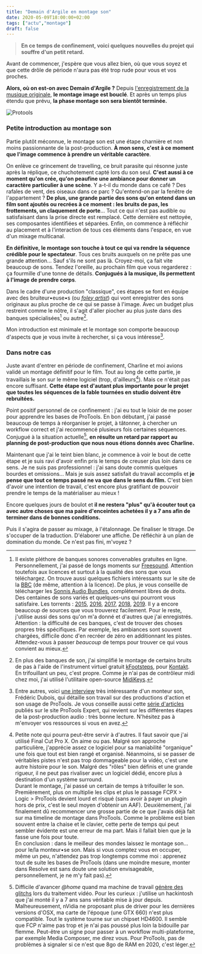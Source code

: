 ```yaml
---
title: "Demain d'Argile en montage son"
date: 2020-05-09T18:00:00+02:00
tags: ["actu","montage"]
draft: false
---
```


> **En ce temps de confinement, voici quelques nouvelles du projet qui souffre d'un petit retard.**

Avant de commencer, j'espère que vous allez bien, où que vous soyez et que cette drôle de période n'aura pas été trop rude pour vous et vos proches.

**Alors, où on est-on avec Demain d'Argile ?** Depuis [l'enregistrement de la musique originale](https://demaindargile.com/blog/enregistrement-de-la-bande-originale-avec-la-ruche/), **le montage image est bouclé**. Et après un temps plus étendu que prévu, **la phase montage son sera bientôt terminée.**

![Protools](/blog/le-montage-son/le-montage-son-01.png)

### Petite introduction au montage son

Partie plutôt méconnue, le montage son est une étape charnière et non moins passionnante de la post-production. **À mon sens, c'est à ce moment que l'image commence à prendre un véritable caractère**.

On enlève ce grincement de travelling, ce bruit parasite qui résonne juste après la réplique, ce chuchotement capté lors du son seul. **C'est aussi à ce moment qu'on crée, qu'on peaufine une ambiance pour donner un caractère particulier à une scène**. Y a-t-il du monde dans ce café ? Des rafales de vent, des oiseaux dans ce parc ? Qu'entend-on par la fenêtre de l'appartement ? **De plus, une grande partie des sons qu'on entend dans un film sont ajoutés ou recrées à ce moment : les bruits de pas, les frottements, un claquement de porte**... Tout ce qui n'est pas audible ou satisfaisant dans la prise directe est remplacé. Cette dernière est nettoyée, ses composantes identifiées et séparées. Enfin, on commence à réfléchir au placement et à l'interaction de tous ces éléments dans l'espace, en vue d'un mixage multicanal.

**En définitive, le montage son touche à tout ce qui va rendre la séquence crédible pour le spectateur**. Tous ces bruits auxquels on ne prête pas une grande attention... Sauf s'ils ne sont pas là. Croyez-moi, ça fait vite beaucoup de sons. Tendez l'oreille, au prochain film que vous regarderez : ça fourmille d'une tonne de détails. **Conjugués à la musique, ils permettent à l'image de prendre corps**.

Dans le cadre d'une production "classique", ces étapes se font en équipe avec des bruiteur•euse•s (ou *[foley artist](https://en.wikipedia.org/wiki/Foley_(filmmaking))*) qui vont enregistrer des sons originaux au plus proche de ce qui se passe à l'image. Avec un budget plus restreint comme le nôtre, il s'agit d'aller piocher au plus juste dans des banques spécialisées[^1] ou autre[^2].

Mon introduction est minimale et le montage son comporte beaucoup d'aspects que je vous invite à rechercher, si ça vous intéresse[^3].

### Dans notre cas

Juste avant d'entrer en période de confinement, Charline et moi avions validé un montage définitif pour le film. Tout au long de cette partie, je travaillais le son sur le même logiciel (trop, d'ailleurs[^4]). Mais ce n'était pas encore suffisant. **Cette étape est d'autant plus importante pour le projet que toutes les séquences de la fable tournées en studio doivent être rebruitées.**

Point positif personnel de ce confinement : j'ai eu tout le loisir de me poser pour apprendre les bases de ProTools. En bon débutant, j'ai passé beaucoup de temps à réorganiser le projet, à tâtonner, à chercher un workflow correct et j'ai recommencé plusieurs fois certaines séquences. Conjugué à la situation actuelle[^5], **en résulte un retard par rapport au planning de post-production que nous nous étions donnés avec Charline.**

Maintenant que j'ai le teint bien blanc, je commence à voir le bout de cette étape et je suis ravi d'avoir enfin pris le temps de creuser plus loin dans ce sens. Je ne suis pas professionnel : j'ai sans doute commis quelques bourdes et omissions... Mais je suis assez satisfait du travail accomplis et **je pense que tout ce temps passé ne va que dans le sens du film.** C'est bien d'avoir une intention de travail, c'est encore plus gratifiant de pouvoir prendre le temps de la matérialiser au mieux !

Encore quelques jours de boulot et **il ne restera "plus" qu'à écouter tout ça avec autre choses que ma paire d'enceintes achetées il y a 7 ans afin de terminer dans de bonnes conditions.**

Puis il s'agira de passer au mixage, à l'étalonnage. De finaliser le titrage. De s'occuper de la traduction. D'élaborer une affiche. De réfléchir à un plan de domination du monde. Ce n'est pas fini, m'voyez ?

[^1]: Il existe pléthore de banques sonores convenables gratuites en ligne. Personnellement, j'ai passé de longs moments sur [Freesound](https://freesound.org). Attention toutefois aux licences et surtout à la qualité des sons que vous téléchargez. On trouve aussi quelques fichiers intéressants sur le site de la [BBC](http://bbcsfx.acropolis.org.uk) (de même, attention à la licence). De plus, je vous conseille de télécharger les  [Sonnis Audio Bundles](https://sonniss.com/gameaudiogdc19/), complètement libres de droits. Des centaines de sons variés et quelques-uns qui pourront vous satisfaire. Les torrents : [2015](https://sonniss.com/GameAudioGDCPart1.torrent), [2016](https://sonniss.com/GameAudioGDCPart2.torrent), [2017](https://sonniss.com/GameAudioGDCPart3.torrent), [2018](https://sonniss.com/GameAudioGDCPart4.torrent), [2019](https://sonniss.com/GameAudioGDCPart5.torrent). Il y a encore beaucoup de sources que vous trouverez facilement. Pour le reste, j'utilise aussi des sons qu'on m'a donné et d'autres que j'ai enregistrés. Attention : la  difficulté de ces banques, c'est de trouver des choses propres très spécifiques. Par exemple, les ambiances sont souvent chargées, difficile donc d'en recréer de zéro en additionnant les pistes. Attendez-vous à passer *beaucoup* de temps pour trouver ce qui vous convient au mieux.

[^2]: En plus des banques de son, j'ai simplifié le montage de certains bruits de pas à l'aide de l'instrument virtuel gratuit [kFootsteps](https://www.kvraudio.com/product/kfootsteps-by-alejandro-cabrera), pour [Kontakt](https://www.native-instruments.com/fr/products/komplete/samplers/kontakt-6/). En trifouillant un peu, c'est propre. Comme je n'ai pas de contrôleur midi chez moi, j'ai utilisé l'utilitaire open-source [MidiKeys](https://flit.github.io/projects/midikeys/).

[^3]: Entre autres, voici [une interview](https://www.youtube.com/watch?v=DZrbHXlL7II) très intéressante d'un monteur son, Frédéric Dubois, qui détaille son travail sur des productions d'action et son usage de ProTools. Je vous conseille aussi cette [série d'articles](https://www.pro-tools-expert.com/home-page/2014/9/1/audio-post-production-workflows-using-pro-tools-part-10.html) publiés sur le site ProTools Expert, qui revient sur les différentes étapes de la post-production audio : très bonne lecture. N'hésitez pas à m'envoyer vos ressources si vous en avez.

[^4]: Petite note qui pourra peut-être servir à d'autres. Il faut savoir que j'ai utilisé Final Cut Pro X. On aime ou pas. Malgré son approche particulière, j'apprécie assez ce logiciel pour sa maniabilité "organique" une fois que tout est bien rangé et organisé. Néanmoins, si se passer de véritables pistes n'est pas trop dommageable pour la vidéo, c'est une autre histoire pour le son. Malgré des "rôles" bien définis et une grande rigueur, il ne peut pas rivaliser avec un logiciel dédié, encore plus à destination d'un système surround.  
Durant le montage, j'ai passé un certain de temps à trifouiller le son. Premièrement, plus on multiplie les clips et plus le passage FCPX > Logic > ProTools devient lourd et risqué (sans avoir à payer un plugin hors de prix, c'est le seul moyen d'obtenir un AAF). Deuxièmement, j'ai finalement dû recommencer une grosse partie de ce que j'avais déjà fait sur ma timeline de montage dans ProTools. Comme le problème est bien souvent entre la chaise et le clavier, cette perte de temps qui peut sembler évidente est une erreur de ma part. Mais il fallait bien que je la fasse une fois pour toute.  
En conclusion : dans le meilleur des mondes laissez le montage son... pour le/la monteur•se son. Mais si vous comptez vous en occuper, même un peu, n'attendez pas trop longtemps comme moi : apprenez tout de suite les bases de ProTools (dans une moindre mesure, monter dans Resolve est sans doute une solution envisageable, personnellement, je ne m'y fait pas).

[^5]: Difficile d'avancer *@home* quand ma machine de travail [génère des glitchs](/blog/le-montage-son/le-montage-son-02.jpg) lors du traitement vidéo. Pour les curieux : j'utilise un hackintosh que j'ai monté il y a 7 ans sans véritable mise à jour depuis. Malheureusement, nVidia ne proposant plus de driver pour les dernières versions d'OSX, ma carte de l'époque (une GTX 660) n'est plus compatible. Tout le système tourne sur un chipset HD4600. Il semble que FCP n'aime pas trop et je n'ai pas poussé plus loin la bidouille par flemme. Peut-être un signe pour passer à un workflow multi-plateforme, par exemple Media Composer, me direz vous. Pour ProTools, pas de problèmes à signaler si ce n'est que 8go de RAM en 2020, c'est léger.
